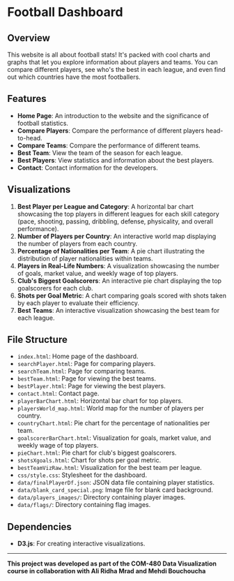 # Football Dashboard

## Overview

This website is all about football stats! It's packed with cool charts and graphs that let you explore information about players and teams. You can compare different players, see who's the best in each league, and even find out which countries have the most footballers.

## Features

- **Home Page**: An introduction to the website and the significance of football statistics.
- **Compare Players**: Compare the performance of different players head-to-head.
- **Compare Teams**: Compare the performance of different teams.
- **Best Team**: View the team of the season for each league.
- **Best Players**: View statistics and information about the best players.
- **Contact**: Contact information for the developers.

## Visualizations

1. **Best Player per League and Category**: A horizontal bar chart showcasing the top players in different leagues for each skill category (pace, shooting, passing, dribbling, defense, physicality, and overall performance).
2. **Number of Players per Country**: An interactive world map displaying the number of players from each country.
3. **Percentage of Nationalities per Team**: A pie chart illustrating the distribution of player nationalities within teams.
4. **Players in Real-Life Numbers**: A visualization showcasing the number of goals, market value, and weekly wage of top players.
5. **Club's Biggest Goalscorers**: An interactive pie chart displaying the top goalscorers for each club.
6. **Shots per Goal Metric**: A chart comparing goals scored with shots taken by each player to evaluate their efficiency.
7. **Best Teams**: An interactive visualization showcasing the best team for each league.

## File Structure

- `index.html`: Home page of the dashboard.
- `searchPlayer.html`: Page for comparing players.
- `searchTeam.html`: Page for comparing teams.
- `bestTeam.html`: Page for viewing the best teams.
- `bestPlayer.html`: Page for viewing the best players.
- `contact.html`: Contact page.
- `playerBarChart.html`: Horizontal bar chart for top players.
- `playersWorld_map.html`: World map for the number of players per country.
- `countryChart.html`: Pie chart for the percentage of nationalities per team.
- `goalscorerBarChart.html`: Visualization for goals, market value, and weekly wage of top players.
- `pieChart.html`: Pie chart for club's biggest goalscorers.
- `shotsXgoals.html`: Chart for shots per goal metric.
- `bestTeamVizRaw.html`: Visualization for the best team per league.
- `css/style.css`: Stylesheet for the dashboard.
- `data/finalPlayerDf.json`: JSON data file containing player statistics.
- `data/blank_card_special.png`: Image file for blank card background.
- `data/players_images/`: Directory containing player images.
- `data/flags/`: Directory containing flag images.

## Dependencies

- **D3.js**: For creating interactive visualizations.
---

**This project was developed as part of the COM-480 Data Visualization course in collaboration with Ali Ridha Mrad and Mehdi Bouchoucha** 

